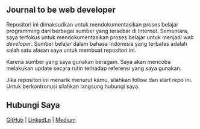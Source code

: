 ## Journal to be web developer

Repositori ini dimaksudkan untuk mendokumentasikan proses belajar programming dari berbagai sumber yang tersebar di Internet. Sementara, saya terfokus untuk mendokumentasikan proses belajar untuk menjadi _web developer_. Sumber belajar dalam bahasa Indonesia yang terbatas adalah salah satu alasan saya untuk membuat repositori ini. 

Karena sumber yang saya gunakan beragam. Saya akan mencoba melakukan update secara rutin terhadap referensi yang saya gunakan. 

Jika repositori ini menarik menurut kamu, silahkan follow dan start repo ini. Untuk berkontronusi silahkan langsung hubungi saya. 


## Hubungi Saya

[GitHub](https://github.com/broerjuang) | [LinkedLn](https://linkedin.com/broerjuang) | [Medium](https://medium.com/@broerjuang)


